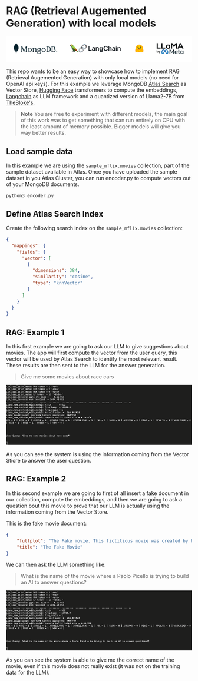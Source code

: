 # RAG (Retrieval Augemented Generation) with local models

![header](/docs/header.png?raw=true "header")

This repo wants to be an easy way to showcase how to implement RAG (Retrieval Augemented Generation) with only local models (no need for OpenAI api keys).
For this example we leverage MongoDB [Atlas Search](https://www.mongodb.com/docs/atlas/atlas-search/) as Vector Store, [Hugging Face](https://huggingface.co/) transformers to compute the embeddings, [Langchain](https://python.langchain.com/docs/get_started/introduction) as LLM framework and a quantized version of Llama2-7B from [TheBloke's](https://huggingface.co/TheBloke/Llama-2-7B-Chat-GGUF).

> **Note**
> You are free to experiment with different models, the main goal of this work was to get something that can run entirely on CPU with the least amount of memory possible. Bigger models will give you way better results. 


<a id="AtlasCluster"></a>

## Load sample data

In this example we are using the `sample_mflix.movies` collection, part of the sample dataset available in Atlas. 
Once you have uploaded the sample dataset in you Atlas Cluster, you can run encoder.py to compute vectors out of your MongoDB documents. 


```console
python3 encoder.py
```


## Define Atlas Search Index

Create the following search index on the `sample_mflix.movies` collection:

```json
{
  "mappings": {
    "fields": {
      "vector": [
        {
          "dimensions": 384,
          "similarity": "cosine",
          "type": "knnVector"
        }
      ]
    }
  }
}
```


<a id="test1"></a>
## RAG: Example 1

In this first example we are going to ask our LLM to give suggestions about movies. The app will first compute the vector from the user query, this vector will be used by Atlas Search to identify the most relevant result. These results are then sent to the LLM for the answer generation.

> Give me some movies about race cars

![](/docs/test-rag.gif?raw=true)

As you can see the system is using the information coming from the Vector Stiore to answer the user question.

<a id="test2"></a>
## RAG: Example 2

In this second example we are going to first of all insert a fake document in our collection, compute the embeddings, and then we are going to ask a question bout this movie to prove that our LLM is actually using the information coming from the Vector Store. 

This is the fake movie document: 
```json
{
	"fullplot": "The Fake movie. This fictitious movie was created by Paolo Picello, an italian computer engineer. Paolo is trying to build an AI that can answer questions around popular movies and is trying to do so with MongoDB Atlas, Langchain and Llama 2, an open source large language.",
	"title": "The Fake Movie"
}
```

We can then ask the LLM something like: 

> What is the name of the movie where a Paolo Picello is trying to build an AI to answer questions?

![](/docs/test-rag-fake-movie.gif?raw=true)

As you can see the system is able to give me the correct name of the movie, even if this movie does not really exist (it was not on the training data for the LLM).